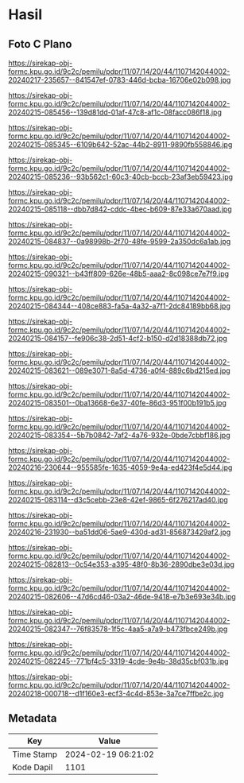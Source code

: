 # Hasil

## Foto C Plano

https://sirekap-obj-formc.kpu.go.id/9c2c/pemilu/pdpr/11/07/14/20/44/1107142044002-20240217-235657--841547ef-0783-446d-bcba-16706e02b098.jpg

https://sirekap-obj-formc.kpu.go.id/9c2c/pemilu/pdpr/11/07/14/20/44/1107142044002-20240215-085456--139d81dd-01af-47c8-af1c-08facc086f18.jpg

https://sirekap-obj-formc.kpu.go.id/9c2c/pemilu/pdpr/11/07/14/20/44/1107142044002-20240215-085345--6109b642-52ac-44b2-8911-9890fb558846.jpg

https://sirekap-obj-formc.kpu.go.id/9c2c/pemilu/pdpr/11/07/14/20/44/1107142044002-20240215-085236--93b562c1-60c3-40cb-bccb-23af3eb59423.jpg

https://sirekap-obj-formc.kpu.go.id/9c2c/pemilu/pdpr/11/07/14/20/44/1107142044002-20240215-085118--dbb7d842-cddc-4bec-b609-87e33a670aad.jpg

https://sirekap-obj-formc.kpu.go.id/9c2c/pemilu/pdpr/11/07/14/20/44/1107142044002-20240215-084837--0a98998b-2f70-48fe-9599-2a350dc6a1ab.jpg

https://sirekap-obj-formc.kpu.go.id/9c2c/pemilu/pdpr/11/07/14/20/44/1107142044002-20240215-090321--b43ff809-626e-48b5-aaa2-8c098ce7e7f9.jpg

https://sirekap-obj-formc.kpu.go.id/9c2c/pemilu/pdpr/11/07/14/20/44/1107142044002-20240215-084344--408ce883-fa5a-4a32-a7f1-2dc84189bb68.jpg

https://sirekap-obj-formc.kpu.go.id/9c2c/pemilu/pdpr/11/07/14/20/44/1107142044002-20240215-084157--fe906c38-2d51-4cf2-b150-d2d18388db72.jpg

https://sirekap-obj-formc.kpu.go.id/9c2c/pemilu/pdpr/11/07/14/20/44/1107142044002-20240215-083621--089e3071-8a5d-4736-a0f4-889c6bd215ed.jpg

https://sirekap-obj-formc.kpu.go.id/9c2c/pemilu/pdpr/11/07/14/20/44/1107142044002-20240215-083501--0ba13668-6e37-40fe-86d3-951f00b191b5.jpg

https://sirekap-obj-formc.kpu.go.id/9c2c/pemilu/pdpr/11/07/14/20/44/1107142044002-20240215-083354--5b7b0842-7af2-4a76-932e-0bde7cbbf186.jpg

https://sirekap-obj-formc.kpu.go.id/9c2c/pemilu/pdpr/11/07/14/20/44/1107142044002-20240216-230644--955585fe-1635-4059-9e4a-ed423f4e5d44.jpg

https://sirekap-obj-formc.kpu.go.id/9c2c/pemilu/pdpr/11/07/14/20/44/1107142044002-20240215-083114--d3c5cebb-23e8-42ef-9865-6f276217ad40.jpg

https://sirekap-obj-formc.kpu.go.id/9c2c/pemilu/pdpr/11/07/14/20/44/1107142044002-20240216-231930--ba51dd06-5ae9-430d-ad31-856873429af2.jpg

https://sirekap-obj-formc.kpu.go.id/9c2c/pemilu/pdpr/11/07/14/20/44/1107142044002-20240215-082813--0c54e353-a395-48f0-8b36-2890dbe3e03d.jpg

https://sirekap-obj-formc.kpu.go.id/9c2c/pemilu/pdpr/11/07/14/20/44/1107142044002-20240215-082606--47d6cd46-03a2-46de-9418-e7b3e693e34b.jpg

https://sirekap-obj-formc.kpu.go.id/9c2c/pemilu/pdpr/11/07/14/20/44/1107142044002-20240215-082347--76f83578-1f5c-4aa5-a7a9-b473fbce249b.jpg

https://sirekap-obj-formc.kpu.go.id/9c2c/pemilu/pdpr/11/07/14/20/44/1107142044002-20240215-082245--771bf4c5-3319-4cde-9e4b-38d35cbf031b.jpg

https://sirekap-obj-formc.kpu.go.id/9c2c/pemilu/pdpr/11/07/14/20/44/1107142044002-20240218-000718--d1f160e3-ecf3-4c4d-853e-3a7ce7ffbe2c.jpg


## Metadata

| Key        | Value               |
| ---------- | ------------------- |
| Time Stamp | 2024-02-19 06:21:02 |
| Kode Dapil | 1101                |



